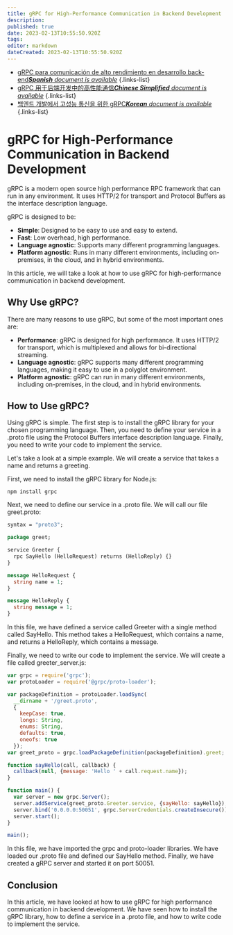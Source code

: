```yaml
---
title: gRPC for High-Performance Communication in Backend Development
description: 
published: true
date: 2023-02-13T10:55:50.920Z
tags: 
editor: markdown
dateCreated: 2023-02-13T10:55:50.920Z
---
```


- [gRPC para comunicación de alto rendimiento en desarrollo back-end***Spanish** document is available*](/es/Knowledge-base/Backend/grpc-for-high-performance-communication-in-backend-development)
{.links-list}
- [gRPC 用于后端开发中的高性能通信***Chinese Simplified** document is available*](/zh/Knowledge-base/Backend/grpc-for-high-performance-communication-in-backend-development)
{.links-list}
- [백엔드 개발에서 고성능 통신을 위한 gRPC***Korean** document is available*](/ko/Knowledge-base/Backend/grpc-for-high-performance-communication-in-backend-development)
{.links-list}


# gRPC for High-Performance Communication in Backend Development

gRPC is a modern open source high performance RPC framework that can run in any environment. It uses HTTP/2 for transport and Protocol Buffers as the interface description language.

gRPC is designed to be:

- **Simple**: Designed to be easy to use and easy to extend.
- **Fast**: Low overhead, high performance.
- **Language agnostic**: Supports many different programming languages.
- **Platform agnostic**: Runs in many different environments, including on-premises, in the cloud, and in hybrid environments.

In this article, we will take a look at how to use gRPC for high-performance communication in backend development.

## Why Use gRPC?

There are many reasons to use gRPC, but some of the most important ones are:

- **Performance**: gRPC is designed for high performance. It uses HTTP/2 for transport, which is multiplexed and allows for bi-directional streaming.
- **Language agnostic**: gRPC supports many different programming languages, making it easy to use in a polyglot environment.
- **Platform agnostic**: gRPC can run in many different environments, including on-premises, in the cloud, and in hybrid environments.

## How to Use gRPC?

Using gRPC is simple. The first step is to install the gRPC library for your chosen programming language. Then, you need to define your service in a .proto file using the Protocol Buffers interface description language. Finally, you need to write your code to implement the service.

Let's take a look at a simple example. We will create a service that takes a name and returns a greeting.

First, we need to install the gRPC library for Node.js:

```
npm install grpc
```

Next, we need to define our service in a .proto file. We will call our file greet.proto:

```proto
syntax = "proto3";

package greet;

service Greeter {
  rpc SayHello (HelloRequest) returns (HelloReply) {}
}

message HelloRequest {
  string name = 1;
}

message HelloReply {
  string message = 1;
}
```

In this file, we have defined a service called Greeter with a single method called SayHello. This method takes a HelloRequest, which contains a name, and returns a HelloReply, which contains a message.

Finally, we need to write our code to implement the service. We will create a file called greeter_server.js:

```javascript
var grpc = require('grpc');
var protoLoader = require('@grpc/proto-loader');

var packageDefinition = protoLoader.loadSync(
  __dirname + '/greet.proto',
  {
    keepCase: true,
    longs: String,
    enums: String,
    defaults: true,
    oneofs: true
  });
var greet_proto = grpc.loadPackageDefinition(packageDefinition).greet;

function sayHello(call, callback) {
  callback(null, {message: 'Hello ' + call.request.name});
}

function main() {
  var server = new grpc.Server();
  server.addService(greet_proto.Greeter.service, {sayHello: sayHello});
  server.bind('0.0.0.0:50051', grpc.ServerCredentials.createInsecure());
  server.start();
}

main();
```

In this file, we have imported the grpc and proto-loader libraries. We have loaded our .proto file and defined our SayHello method. Finally, we have created a gRPC server and started it on port 50051.

## Conclusion

In this article, we have looked at how to use gRPC for high performance communication in backend development. We have seen how to install the gRPC library, how to define a service in a .proto file, and how to write code to implement the service.